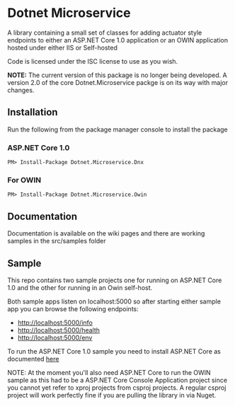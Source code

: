 # Dotnet Microservice

A library containing a small set of classes for adding actuator style endpoints to either an ASP.NET Core 1.0 application or an OWIN application hosted under either IIS or Self-hosted

Code is licensed under the ISC license to use as you wish.

**NOTE:** The current version of this package is no longer being developed. A version 2.0 of the core Dotnet.Microservice packge is on its way with major changes.

## Installation

Run the following from the package manager console to install the package

### ASP.NET Core 1.0

```
PM> Install-Package Dotnet.Microservice.Dnx
```

### For OWIN

```
PM> Install-Package Dotnet.Microservice.Owin
```

## Documentation

Documentation is available on the wiki pages and there are working samples in the src/samples folder

## Sample

This repo contains two sample projects one for running on ASP.NET Core 1.0 and the other for running in an Owin self-host.

Both sample apps listen on localhost:5000 so after starting either sample app you can browse the following endpoints:

- [http://localhost:5000/info](http://localhost:5000/info)
- [http://localhost:5000/health](http://localhost:5000/health)
- [http://localhost:5000/env](http://localhost:5000/env)

To run the ASP.NET Core 1.0 sample you need to install ASP.NET Core as documented [here](https://docs.asp.net/en/latest/getting-started/index.html)

NOTE: At the moment you'll also need ASP.NET Core to run the OWIN sample as this had to be a ASP.NET Core Console Application project since you cannot yet refer
to xproj projects from csproj projects. A regular csproj project will work perfectly fine if you are pulling the library in via Nuget.